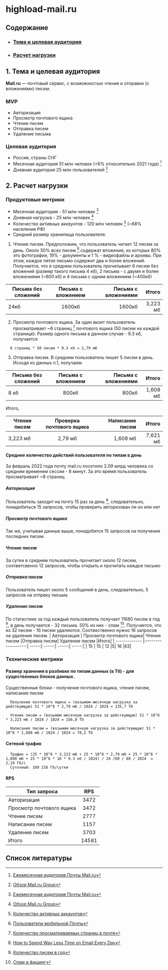 # highload-mail.ru

## Содержание

* ### [Тема и целевая аудитория](#1)
* ### [Расчет нагрузки](#2)

## 1. Тема и целевая аудитория <a name="1"></a>

**Mail.ru** — почтовый сервис, с возможностью чтения и отправки (с вложениями) писем.

### MVP

- Авторизация
- Просмотр почтового ящика
- Чтение писем
- Отправка писем
- Удаление письма

### Целевая аудитория

- Россия, страны СНГ
- Месячная аудитория 51 млн человек (+6% относительно 2021 года) [^1]
- Дневная аудитория 25 млн пользователей [^2]

## 2. Расчет нагрузки <a name="2"></a>

### Продуктовые метрики <a name="prods"></a>

* Месячная аудитория - 51 млн человек [^1]
* Дневная нагрузка - 25 млн человек [^2]
* Количество активных акквунтов - 120 млн человек [^3] (~68% населения РФ)
* Средний размер хранилища пользователя:

 1. Чтение писем. Предположим, что пользователь читает 12 писем за день. Около 50% всех писем [^4] содержат вложения, из которых 80% это фотографии, 19% - документы и 1 % - видеофайлы и архивы. При этом, каждое пятое письмо содержит два и более вложений. Получается, что в среднем пользователь прочитывает 6 писем без вложений (размер такого письма 4 кб), 2 письма - с двумя и более вложениями (~800 кб) и 4 письма с одним вложением (~400кб)

| Письма без сложений | Письма с вложением| Письма с вложениями |Итого|  
| ------------- |:------------------:| -----:| -----:|
|       24кб   | 1600кб    | 1600кб |3,223 мб|

2. Просмотр почтового ящика. За один визит пользователь просматривает ~6 страниц [^5] почтового ящика (50 писем на каждой странице). Размер одного письма в данном случае - 9.3 кб, получается 

```
  6 страниц * 50 писем * 9.3 кб = 2,79 мб
```
3. Отправка писем. В среднем пользователь пишет 5 писем в день. Исходя из данных п.1, получаем

| Письма без сложений | Письма с вложением| Письма с вложениями |Итого|  
| ------------- |:------------------:| -----:| -----:|
|      8 кб   | 800кб    | 800кб |1,608 мб|

Итого, 

| Чтение писем | Проверка почтового ящика| Написание писем |Итого|  
| ------------- |:------------------:| -----:| -----:|
|       3,223 мб   | 2,79 мб  | 1,608 мб | 7,621 мб|

#### Среднее количество действий пользователя по типам в день
За февраль 2022 года почту mail.ru посетило 2.09 млрд человека со средним временем сессии - 8 минут. За это время пользователь просматривает ~8 страниц.
##### Авторизация
Пользователь заходит на почту 15 раз за день [^6], следовательно, понадобиться 15 запросов, чтобы проверить авторизован ли он или нет
##### Просмотр почтового ящика
Так же, учитывая данные выше, понадобится 15 запросов на получение последних писем.
##### Чтение писем
За сутки в среднем пользователь прочитает около 12 писем, соответсвенно 12 запросов, чтобы открыть и прочитать каждое письмо
##### Отправка писем
Пользователь пишет около 5 сообщений в день, следовательно, 5 запросов на отпрвку письма
##### Удаление писем
По статистике за год каждый пользователь получает 11680 писем в год [^7], в день получается - 32 письма. 50% из них - спам [^8]. Получается, что из 32 писем - 16 писем удаляются. Соотвественно нужно 16 запросов на удаление писем.
| Авторизация | Просмотр почтового ящика| Чтение писем |Отправка писем| Удаление писем |Итого|
| ------------- |:------------------:| -----:| -----:| -----:| -----:|
|     15   | 15    | 12 |5| 16 |63|

### Технические метрики

#### Размер хранения в разбивке по типам данных (в Тб) - для существенных блоков данных.
Существенные блоки - получение почтового ящика, чтение писем, написание писем

```
  Получение почтового ящика = (возьмем месячную нагрузка за действующую) 51 * 10^6 * 2,79 мб / 1024 / 1024 = 135,7 Тб
```
```
  Чтение писем = (возьмем месячную нагрузка за действующую) 51 * 10^6 * 3,223 мб / 1024 / 1024 = 156,8 Тб
```
```
  Написание писем = (возьмем месячную нагрузка за действующую) 51 * 10^6 * 1,608 мб / 1024 / 1024 = 78,2 Тб
```
#### Сетевой трафик
```
  Трафик = (25 * 10^6 * 3,223 мб + 25 * 10^6 * 2,79 мб + 25 * 10^6 * 1,608 мб + 25 * 10^6 * 16 * 9.3 кб / 1024) / 24 /60 / 60 / 1024  = 2,19 Гб/c 
  Суточный: 189 216 Гб/сутки
```
#### RPS
| Тип запроса | RPS| 
| ------------- |:-----:|
|    Авторизация   | 3472  |
|    Просмотр почтового ящика   | 3472  |
|    Чтение писем   | 2777  |
|    Написание писем  | 1157  |
|    Удаление писем   | 3703  |
|    Итого   | 14581  |

## Список литературы
[^1]: [Ежемесячная аудитория Почты Mail.ru](https://vk.company/ru/press/releases/11388/)
[^2]: [Обзор Mail.ru Group](https://journal.tinkoff.ru/news/review-mail-ru-group/)
[^3]: [Количество активных аккаунтов](https://corp.mail.ru/ru/company/portal/)
[^4]: [Пользователи мобильной Почты](https://corp.mail.ru/ru/press/releases/10147/)
[^5]: [Количество просматриваемых страниц в почте](https://www.similarweb.com/website/mail.ru/#overview)
[^6]: [How to Spend Way Less Time on Email Every Day](https://hbr.org/2019/01/how-to-spend-way-less-time-on-email-every-day)
[^7]: [Количество писем в год](https://blog.mail.ru/email-forever/)
[^8]: [Спам и фишинг](https://securelist.ru/spam-and-phishing-in-2020/100408/)
